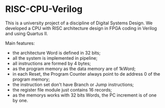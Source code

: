 # RISC-CPU-Verilog
This is a university project of a discipline of Digital Systems Design. We developed a CPU with RISC architecture design in FPGA coding in Verilog and using Quartus II.

Main features:
* the architecture Word is defined in 32 bits;
* all the system is implemented in pipeline;
* all instructions are formed by 4 bytes;
* as the program memory as the data memory are of 1kWord;
* in each Reset, the Program Counter always point to de address 0 of the program memory;
* the instruction set don't have Branch or Jump instructions;
* the register file module just contains 16 records;
* as the memorys works with 32 bits Words, the PC increment is of one by one.
